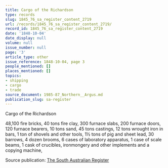 ```yaml
---
title: Cargo of the Richardson
type: records
slug: 1845_76_sa_register_content_2719
url: /records/1845_76_sa_register_content_2719/
record_id: 1845_76_sa_register_content_2719
date: '1848-10-04'
date_display: null
volume: null
issue_number: null
page: '3'
article_type: other
issue_reference: 1848-10-04, page 3
people_mentioned: []
places_mentioned: []
topics:
- shipping
- cargo
- trade
source_document: 1985-87_Northern__Argus.md
publication_slug: sa-register
---
```


Cargo of the Richardson

48,100 fire bricks, 40 tons fire clay, 300 furnace slabs, 200 furnace doors, 120 furnace bearers, 10 tons sand, 45 tons castings, 12 tons wrought iron in bars, 1 ton of shovels and other tools, 1½ tons of pig and sheet lead, 30 barrows, 4 dozen brooms, 6 cases of laboratory apparatus, 1 case of scale beams, 1 cask of crucibles, ironmongery and other implements and a copying machine,

Source publication: [The South Australian Register](/publications/sa-register/)
